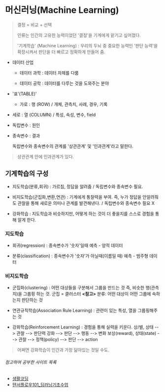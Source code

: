 # 머신러닝(Machine Learning)
> 결정 = 비교 + 선택
>
> 인류는 인간의 고유한 능력이었던 '결정'을 기계에게 맡기고 싶어졌다.
>
> '기계학습' (Machine Learning)
> : 우리의 두뇌 중 중요한 능력인 '판단 능력'을 확장시켜서 판단을 더 빠르고 정확하게 만들어 줌.



* 데이터 산업
	
	* 데이터 과학 : 데이터 자체를 다룸

	* 데이터 공학 : 데이터를 다루는 것을 도와주는 분야
	
	  
	
* '표'(TABLE)'
	* 가로 : 행 (ROW) / 개체, 관측치, 사례, 경우, 기록
	
* 세로 : 열 (COLUMN) / 특성, 속성, 변수, field
	
	  
	
* 독립변수 : 원인

* 종속변수 : 결과

  독립변수와 종속변수의 관계를 '상관관계' 및 '인과관계'라고 말한다.
> 상관관계 안에 인과관계가 있다.



## 기계학습의 구성

* 지도학습(분류,회귀) : 가르침, 정답을 알려줌 / 독립변수와 종속변수 필요.

* 비지도학습(군집화,변환,연관) : 기계에게 통찰력을 부여. 즉, 누가 정답을 안알려줘도 관찰을 통해 새로운 의미나 관계를 발견해낸다. / 독립변수와 종속변수 필요 X

* 강화학습 : 지도학습과 비슷하지만, 어떻게 하는 것이 더 좋을지를 스스로 경험을 통해 알게 한다.

  

### 지도학습
* 회귀(regression) : 종속변수가 '숫자'일때 예측 - 양적 데이터

* 분류(classification) : 종속변수가 '숫자'가 아닐때(이름일 때) 예측 - 범주형 데이터

  

### 비지도학습
* 군집화(clustering) : 어떤 대상들을 구분해서 그룹을 만드는 것
즉, 비슷한 행(관측치)을 그룹핑 하는 것.
군집 = 클러스터
**<참고>** 분류: 어떤 대상이 어떤 그룹에 속하는지 판단하는 것

* 연관규칙학습(Association Rule Learning) : 관련이 있는 특성, 열을 그룹핑해주는 것

* 강화학습(Reinforcement Learning)
: 경험을 통해 실력을 키운다.
상/벌, 상태 --> 관찰 --> 판단력 강화 --> 판단 --> 행동 --> 변화
보상(reward), 상태(state) --> 관찰 --> 정책(policy) --> 판단 --> action
> 어쩌면 강화학습이 인간과 가장 닮아있는 것일 수도.



###### 참고하여 공부한 사이트 목록

* [생활코딩](https://opentutorials.org/course/4548)
* [텐서플로우101_딥러닝기초수업](https://opentutorials.org/module/4966)